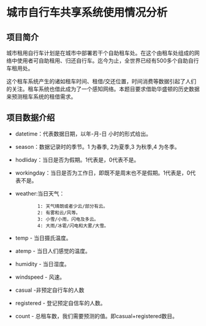 # 城市自行车共享系统使用情况分析

## 项目简介

城市租用自行车计划是在城市中部署若干个自助租车处。在这个由租车处组成的网络中使用者可自助租用、归还自行车。迄今为止，全世界已经有500多个自助自行车租用处。 

这个租车系统产生的诸如租车时间、租借/交还位置，时间消费等数据引起了人们的关注。租车系统也借此成为了一个感知网络。本题目要求借助华盛顿的历史数据来预测租车系统的租借需求。

## 项目数据介绍 

- datetime：代表数据日期，以年-月-日 小时的形式给出。 
- season：数据记录时的季节。1 为春季, 2为夏季,3 为秋季,4 为冬季。 
- hodliday：当日是否为假期。1代表是，0代表不是。 
- workingday：当日是否为工作日，即既不是周末也不是假期。1代表是，0代表不是。 
- weather:当日天气：
 
           	  1: 天气晴朗或者少云/部分有云。 
              2: 有雾和云/风等。 
              3: 小雪/小雨，闪电及多云。 
              4: 大雨/冰雹/闪电和大雾/大雪。 
- temp - 当日摄氏温度。 
- atemp - 当日人们感觉的温度。 
- humidity - 当日湿度。 
- windspeed - 风速。 
- casual -非预定自行车的人数 
- registered - 登记预定自信车的人数。 
- count - 总租车数，我们需要预测的值。即casual+registered数目。 